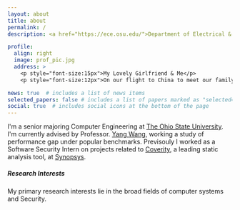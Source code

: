 ```yaml
---
layout: about
title: about
permalink: /
description: <a href="https://ece.osu.edu/">Department of Electrical & Computer Engineering</a> • <a href="https://www.osu.edu/">The Ohio State University</a>

profile:
  align: right
  image: prof_pic.jpg
  address: >
    <p style="font-size:15px">My Lovely Girlfriend & Me</p>
    <p style="font-size:12px">On our flight to China to meet our family who were greatly affected by COVID-19. Get Vaccinated!</p>

news: true  # includes a list of news items
selected_papers: false # includes a list of papers marked as "selected={true}"
social: true  # includes social icons at the bottom of the page
---
```

I'm a senior majoring Computer Engineering at [The Ohio State University](https://www.osu.edu/). I'm currently advised by Professor. [Yang Wang](http://web.cse.ohio-state.edu/~wang.7564/), working a study of performance gap under popular benchmarks. Previsouly I worked as a Software Security Intern on projects related to [Coverity](https://en.wikipedia.org/wiki/Coverity), a leading static analysis tool, at [Synopsys](https://www.synopsys.com/).

##### **Research Interests**
My primary research interests lie in the broad fields of computer systems and Security.

